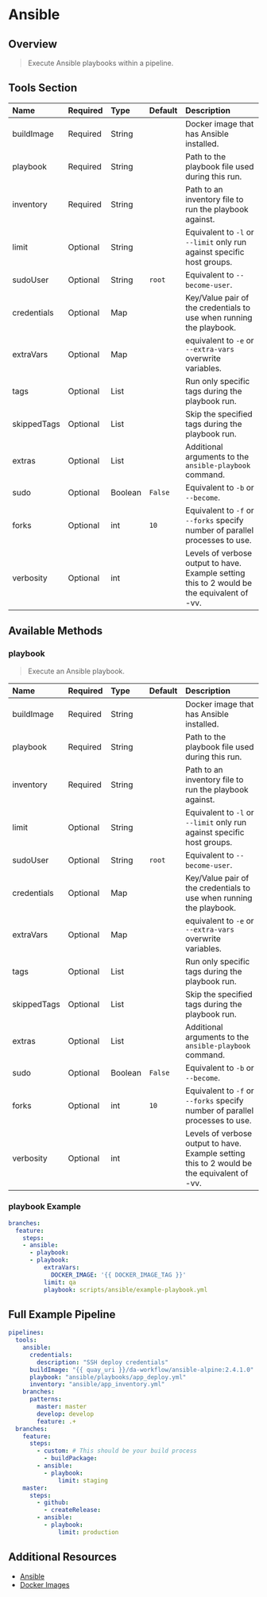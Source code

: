 # Ansible

## Overview

> Execute Ansible playbooks within a pipeline.

## Tools Section

| Name        | Required   | Type    | Default   | Description                                                                                 |
|:------------|:-----------|:--------|:----------|:--------------------------------------------------------------------------------------------|
| buildImage  | Required   | String  |           | Docker image that has Ansible installed.                                                    |
| playbook    | Required   | String  |           | Path to the playbook file used during this run.                                             |
| inventory   | Required   | String  |           | Path to an inventory file to run the playbook against.                                      |
| limit       | Optional   | String  |           | Equivalent to `-l` or `--limit` only run against specific host groups.                      |
| sudoUser    | Optional   | String  | `root`    | Equivalent to `--become-user`.                                                              |
| credentials | Optional   | Map     |           | Key/Value pair of the credentials to use when running the playbook.                         |
| extraVars   | Optional   | Map     |           | equivalent to `-e` or `--extra-vars` overwrite variables.                                   |
| tags        | Optional   | List    |           | Run only specific tags during the playbook run.                                             |
| skippedTags | Optional   | List    |           | Skip the specified tags during the playbook run.                                            |
| extras      | Optional   | List    |           | Additional arguments to the `ansible-playbook` command.                                     |
| sudo        | Optional   | Boolean | `False`   | Equivalent to `-b` or `--become`.                                                           |
| forks       | Optional   | int     | `10`      | Equivalent to `-f` or `--forks` specify number of parallel processes to use.                |
| verbosity   | Optional   | int     |           | Levels of verbose output to have. Example setting this to 2 would be the equivalent of -vv. |

## Available Methods

### playbook

> Execute an Ansible playbook.

| Name        | Required   | Type    | Default   | Description                                                                                 |
|:------------|:-----------|:--------|:----------|:--------------------------------------------------------------------------------------------|
| buildImage  | Required   | String  |           | Docker image that has Ansible installed.                                                    |
| playbook    | Required   | String  |           | Path to the playbook file used during this run.                                             |
| inventory   | Required   | String  |           | Path to an inventory file to run the playbook against.                                      |
| limit       | Optional   | String  |           | Equivalent to `-l` or `--limit` only run against specific host groups.                      |
| sudoUser    | Optional   | String  | `root`    | Equivalent to `--become-user`.                                                              |
| credentials | Optional   | Map     |           | Key/Value pair of the credentials to use when running the playbook.                         |
| extraVars   | Optional   | Map     |           | equivalent to `-e` or `--extra-vars` overwrite variables.                                   |
| tags        | Optional   | List    |           | Run only specific tags during the playbook run.                                             |
| skippedTags | Optional   | List    |           | Skip the specified tags during the playbook run.                                            |
| extras      | Optional   | List    |           | Additional arguments to the `ansible-playbook` command.                                     |
| sudo        | Optional   | Boolean | `False`   | Equivalent to `-b` or `--become`.                                                           |
| forks       | Optional   | int     | `10`      | Equivalent to `-f` or `--forks` specify number of parallel processes to use.                |
| verbosity   | Optional   | int     |           | Levels of verbose output to have. Example setting this to 2 would be the equivalent of -vv. |

### playbook Example

```yaml
branches:
  feature:
    steps:
    - ansible:
      - playbook:
      - playbook:
          extraVars:
            DOCKER_IMAGE: '{{ DOCKER_IMAGE_TAG }}'
          limit: qa
          playbook: scripts/ansible/example-playbook.yml
```

## Full Example Pipeline

```yaml
pipelines:
  tools:
    ansible:
      credentials:
        description: "SSH deploy credentials"
      buildImage: "{{ quay_uri }}/da-workflow/ansible-alpine:2.4.1.0"
      playbook: "ansible/playbooks/app_deploy.yml"
      inventory: "ansible/app_inventory.yml"
    branches:
      patterns:
        master: master
        develop: develop
        feature: .+
  branches:
    feature:
      steps:
        - custom: # This should be your build process
          - buildPackage:
        - ansible:
          - playbook:
              limit: staging
    master:
      steps:
        - github:
          - createRelease:
        - ansible:
          - playbook:
              limit: production
```

## Additional Resources

* [Ansible](https://docs.ansible.com/ansible/latest/playbooks.html)
* [Docker Images](https://hub.docker.com/ansible/ansible/)